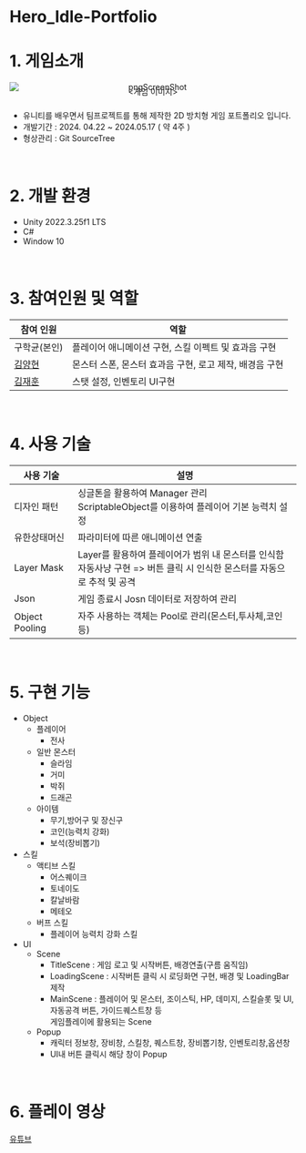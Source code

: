 # Hero_Idle-Portfolio
# 1. 게임소개
<div align="center">
    <img src="https://github.com/user-attachments/assets/8f1f233b-a746-44b0-b84c-eaac6eaeff3d" alt="pngScreenShot" style="display: block;">
    <span style="display: block; margin: 0; padding: 0; line-height: 0;"><게임 이미지></span>
    </div><br/>

* 유니티를 배우면서 팀프로젝트를 통해 제작한 2D 방치형 게임 포트폴리오 입니다.
* 개발기간 : 2024. 04.22 ~ 2024.05.17 ( 약 4주 )
* 형상관리 : Git SourceTree
<br/>

# 2. 개발 환경
* Unity 2022.3.25f1 LTS
* C#
* Window 10
<br/>

# 3. 참여인원 및 역할

| 참여 인원 | 역할 |
| ------------ | -------------------------------- |
| 구학균(본인) | 플레이어 애니메이션 구현, 스킬 이펙트 및 효과음 구현 |
| [김양현](https://github.com/yangstar98) | 몬스터 스폰, 몬스터 효과음 구현, 로고 제작, 배경음 구현|
| [김재훈](https://github.com/JaerHoon) | 스탯 설정, 인벤토리 UI구현|
<br/>

# 4. 사용 기술 
| 사용 기술 | 설명 |
| ------------ | -------------------------------- |
| 디자인 패턴| 싱글톤을 활용하여 Manager 관리 <br> ScriptableObject를 이용하여 플레이어 기본 능력치 설정 |
| 유한상태머신| 파라미터에 따른 애니메이션 연출 |
| Layer Mask| Layer를 활용하여 플레이어가 범위 내 몬스터를 인식함 <br> 자동사냥 구현 => 버튼 클릭 시 인식한 몬스터를 자동으로 추적 및 공격|
| Json| 게임 종료시 Josn 데이터로 저장하여 관리 |
| Object Pooling| 자주 사용하는 객체는 Pool로 관리(몬스터,투사체,코인 등) |
<br/>

# 5. 구현 기능
- Object
    - 플레이어
        - 전사
    - 일반 몬스터
        - 슬라임
        - 거미
        - 박쥐
        - 드래곤
    - 아이템
        - 무기,방어구 및 장신구
        - 코인(능력치 강화)
        - 보석(장비뽑기)
- 스킬
    - 액티브 스킬
        - 어스퀘이크
        - 토네이도
        - 칼날바람
        - 메테오
    - 버프 스킬
        - 플레이어 능력치 강화 스킬   
- UI
    - Scene
      - TitleScene : 게임 로고 및 시작버튼, 배경연출(구름 움직임)
      - LoadingScene : 시작버튼 클릭 시 로딩화면 구현, 배경 및 LoadingBar 제작
      - MainScene : 플레이어 및 몬스터, 조이스틱, HP, 데미지, 스킬슬롯 및 UI, 자동공격 버튼, 가이드퀘스트창 등 </br> 게임플레이에 활용되는 Scene
    - Popup
        - 캐릭터 정보창, 장비창, 스킬창, 퀘스트창, 장비뽑기창, 인벤토리창,옵션창
        - UI내 버튼 클릭시 해당 창이 Popup
<br/>


# 6. 플레이 영상
[유튜브](https://youtu.be/t9l6iQSmiPc)
